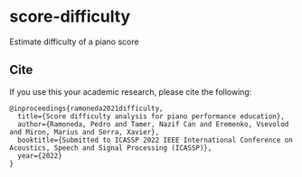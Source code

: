 # score-difficulty
Estimate difficulty of a piano score

## Cite

If you use this your academic research, please cite the following:

```
@inproceedings{ramoneda2021difficulty,
  title={Score difficulty analysis for piano performance education},
  author={Ramoneda, Pedro and Tamer, Nazif Can and Eremenko, Vsevolod and Miron, Marius and Serra, Xavier},
  booktitle={Submitted to ICASSP 2022 IEEE International Conference on Acoustics, Speech and Signal Processing (ICASSP)},
  year={2022}
}
```
